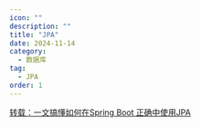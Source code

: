```yaml
---
icon: ""
description: ""
title: "JPA"
date: 2024-11-14
category:
  - 数据库
tag:
  - JPA
order: 1
---
```


[转载：一文搞懂如何在Spring Boot 正确中使用JPA](https://mp.weixin.qq.com/s?__biz=Mzg2OTA0Njk0OA==&mid=2247485689&idx=1&sn=061b32c2222869932be5631fb0bb5260&chksm=cea24732f9d5ce24a356fb3675170e7843addbfcc79ee267cfdb45c83fc7e90babf0f20d22e1&token=292197051&lang=zh_CN&poc_token=HCigNmej9cewTvvGrHaNGcX8kwLgfuGAqqHogC68)


